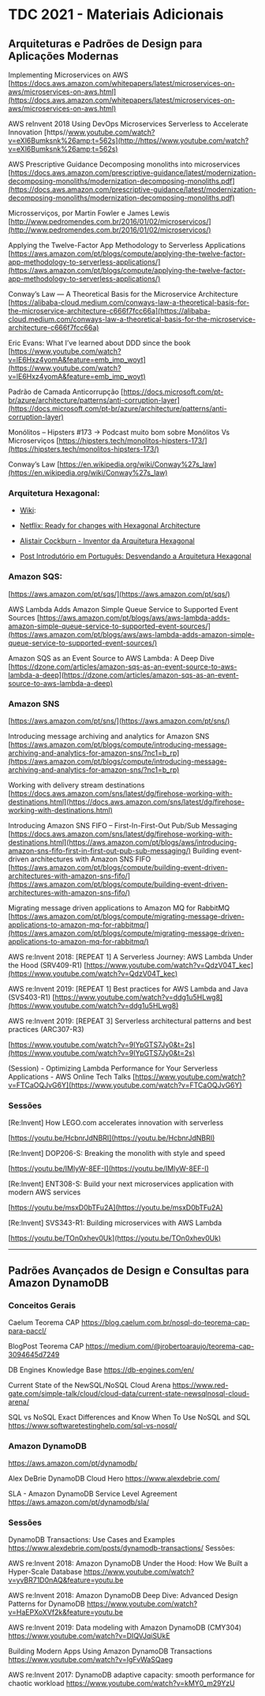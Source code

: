 
# TDC 2021 - Materiais Adicionais


## Arquiteturas e Padrões de Design para Aplicações Modernas

Implementing Microservices on AWS
[https://docs.aws.amazon.com/whitepapers/latest/microservices-on-aws/microservices-on-aws.html](https://docs.aws.amazon.com/whitepapers/latest/microservices-on-aws/microservices-on-aws.html)

AWS reInvent 2018 Using DevOps Microservices Serverless to Accelerate Innovation
[https//www.youtube.com/watch?v=eXl6Bumksnk%26amp;t=562s](http://https//www.youtube.com/watch?v=eXl6Bumksnk%26amp;t=562s)

AWS Prescriptive Guidance Decomposing monoliths into microservices
[https://docs.aws.amazon.com/prescriptive-guidance/latest/modernization-decomposing-monoliths/modernization-decomposing-monoliths.pdf](https://docs.aws.amazon.com/prescriptive-guidance/latest/modernization-decomposing-monoliths/modernization-decomposing-monoliths.pdf)

Microsserviços, por Martin Fowler e James Lewis
[http://www.pedromendes.com.br/2016/01/02/microservicos/](http://www.pedromendes.com.br/2016/01/02/microservicos/)

Applying the Twelve-Factor App Methodology to Serverless Applications
[https://aws.amazon.com/pt/blogs/compute/applying-the-twelve-factor-app-methodology-to-serverless-applications/](https://aws.amazon.com/pt/blogs/compute/applying-the-twelve-factor-app-methodology-to-serverless-applications/)

Conway’s Law — A Theoretical Basis for the Microservice Architecture
[https://alibaba-cloud.medium.com/conways-law-a-theoretical-basis-for-the-microservice-architecture-c666f7fcc66a](https://alibaba-cloud.medium.com/conways-law-a-theoretical-basis-for-the-microservice-architecture-c666f7fcc66a)

Eric Evans: What I’ve learned about DDD since the book
[https://www.youtube.com/watch?v=lE6Hxz4yomA&feature=emb_imp_woyt](https://www.youtube.com/watch?v=lE6Hxz4yomA&feature=emb_imp_woyt)

Padrão de Camada Anticorrupção
[https://docs.microsoft.com/pt-br/azure/architecture/patterns/anti-corruption-layer](https://docs.microsoft.com/pt-br/azure/architecture/patterns/anti-corruption-layer)

Monólitos – Hipsters #173 -> Podcast muito bom sobre Monólitos Vs Microserviços
[https://hipsters.tech/monolitos-hipsters-173/](https://hipsters.tech/monolitos-hipsters-173/)

Conway’s Law
[https://en.wikipedia.org/wiki/Conway%27s_law](https://en.wikipedia.org/wiki/Conway%27s_law)

### Arquitetura Hexagonal:

-   [Wiki](https://en.wikipedia.org/wiki/Hexagonal_architecture_(software)):
    
-   [Netflix: Ready for changes with Hexagonal Architecture](https://netflixtechblog.com/ready-for-changes-with-hexagonal-architecture-b315ec967749)
    
-   [Alistair Cockburn - Inventor da Arquitetura Hexagonal](https://alistair.cockburn.us/hexagonal-architecture/)
    
-   [Post Introdutório em Português: Desvendando a Arquitetura Hexagonal](https://medium.com/tableless/desvendando-a-arquitetura-hexagonal-52c56f8824c)
    
### Amazon SQS:

 [https://aws.amazon.com/pt/sqs/](https://aws.amazon.com/pt/sqs/)

AWS Lambda Adds Amazon Simple Queue Service to Supported Event Sources
[https://aws.amazon.com/pt/blogs/aws/aws-lambda-adds-amazon-simple-queue-service-to-supported-event-sources/](https://aws.amazon.com/pt/blogs/aws/aws-lambda-adds-amazon-simple-queue-service-to-supported-event-sources/)

Amazon SQS as an Event Source to AWS Lambda : A Deep Dive
[https://dzone.com/articles/amazon-sqs-as-an-event-source-to-aws-lambda-a-deep](https://dzone.com/articles/amazon-sqs-as-an-event-source-to-aws-lambda-a-deep)
  

### Amazon SNS

[https://aws.amazon.com/pt/sns/](https://aws.amazon.com/pt/sns/)

 Introducing message archiving and analytics for Amazon SNS
[https://aws.amazon.com/pt/blogs/compute/introducing-message-archiving-and-analytics-for-amazon-sns/?nc1=b_rp](https://aws.amazon.com/pt/blogs/compute/introducing-message-archiving-and-analytics-for-amazon-sns/?nc1=b_rp)

Working with delivery stream destinations
[https://docs.aws.amazon.com/sns/latest/dg/firehose-working-with-destinations.html](https://docs.aws.amazon.com/sns/latest/dg/firehose-working-with-destinations.html)

Introducing Amazon SNS FIFO – First-In-First-Out Pub/Sub Messaging
[https://docs.aws.amazon.com/sns/latest/dg/firehose-working-with-destinations.html](https://aws.amazon.com/pt/blogs/aws/introducing-amazon-sns-fifo-first-in-first-out-pub-sub-messaging/)
Building event-driven architectures with Amazon SNS FIFO
[https://aws.amazon.com/pt/blogs/compute/building-event-driven-architectures-with-amazon-sns-fifo/](https://aws.amazon.com/pt/blogs/compute/building-event-driven-architectures-with-amazon-sns-fifo/)

Migrating message driven applications to Amazon MQ for RabbitMQ
[https://aws.amazon.com/pt/blogs/compute/migrating-message-driven-applications-to-amazon-mq-for-rabbitmq/](https://aws.amazon.com/pt/blogs/compute/migrating-message-driven-applications-to-amazon-mq-for-rabbitmq/)

 AWS re:Invent 2018: [REPEAT 1] A Serverless Journey: AWS Lambda Under the Hood (SRV409-R1)
[https://www.youtube.com/watch?v=QdzV04T_kec](https://www.youtube.com/watch?v=QdzV04T_kec)

 AWS re:Invent 2019: [REPEAT 1] Best practices for AWS Lambda and Java (SVS403-R1)
[https://www.youtube.com/watch?v=ddg1u5HLwg8](https://www.youtube.com/watch?v=ddg1u5HLwg8)

AWS re:Invent 2019: [REPEAT 3] Serverless architectural patterns and best practices (ARC307-R3)

[https://www.youtube.com/watch?v=9IYpGTS7Jy0&t=2s](https://www.youtube.com/watch?v=9IYpGTS7Jy0&t=2s)

 (Session) - Optimizing Lambda Performance for Your Serverless Applications - AWS Online Tech Talks
[https://www.youtube.com/watch?v=FTCaOQJvG6Y](https://www.youtube.com/watch?v=FTCaOQJvG6Y)

 ### Sessões

[Re:Invent] How LEGO.com accelerates innovation with serverless[](https://youtu.be/HcbnrJdNBRI)

[https://youtu.be/HcbnrJdNBRI](https://youtu.be/HcbnrJdNBRI)


[Re:Invent] DOP206-S: Breaking the monolith with style and speed

[https://youtu.be/IMlyW-8EF-I](https://youtu.be/IMlyW-8EF-I)

[Re:Invent] ENT308-S: Build your next microservices application with modern AWS services

[https://youtu.be/msxD0bTFu2A](https://youtu.be/msxD0bTFu2A)

[Re:Invent] SVS343-R1: Building microservices with AWS Lambda

[https://youtu.be/TOn0xhev0Uk](https://youtu.be/TOn0xhev0Uk)

------------------------------------------------------------------------------

## Padrões Avançados de Design e Consultas para Amazon DynamoDB

### Conceitos Gerais

Caelum Teorema CAP
https://blog.caelum.com.br/nosql-do-teorema-cap-para-paccl/

BlogPost Teorema CAP
https://medium.com/@jrobertoaraujo/teorema-cap-3094645d7249

DB Engines Knowledge Base
https://db-engines.com/en/

Current State of the NewSQL/NoSQL Cloud Arena
https://www.red-gate.com/simple-talk/cloud/cloud-data/current-state-newsqlnosql-cloud-arena/

SQL vs NoSQL Exact Differences and Know When To Use NoSQL and SQL
https://www.softwaretestinghelp.com/sql-vs-nosql/

### Amazon DynamoDB
https://aws.amazon.com/pt/dynamodb/

Alex DeBrie DynamoDB Cloud Hero
https://www.alexdebrie.com/

SLA - Amazon DynamoDB Service Level Agreement
https://aws.amazon.com/pt/dynamodb/sla/

###  Sessões

DynamoDB Transactions: Use Cases and Examples
https://www.alexdebrie.com/posts/dynamodb-transactions/
Sessões:

AWS re:Invent 2018: Amazon DynamoDB Under the Hood: How We Built a Hyper-Scale Database
https://www.youtube.com/watch?v=yvBR71D0nAQ&feature=youtu.be

AWS re:Invent 2018: Amazon DynamoDB Deep Dive: Advanced Design Patterns for DynamoDB
https://www.youtube.com/watch?v=HaEPXoXVf2k&feature=youtu.be

AWS re:Invent 2019: Data modeling with Amazon DynamoDB (CMY304)
https://www.youtube.com/watch?v=DIQVJqiSUkE

Building Modern Apps Using Amazon DynamoDB Transactions
https://www.youtube.com/watch?v=IgFvWaSQaeg

AWS re:Invent 2017: DynamoDB adaptive capacity: smooth performance for chaotic workload
https://www.youtube.com/watch?v=kMY0_m29YzU
